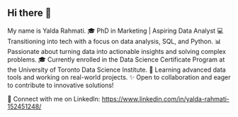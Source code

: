 ## Hi there 👋

My name is Yalda Rahmati.
🎓 PhD in Marketing | Aspiring Data Analyst
💻 Transitioning into tech with a focus on data analysis, SQL, and Python.
📊 Passionate about turning data into actionable insights and solving complex problems.
🎓 Currently enrolled in the Data Science Certificate Program at the University of Toronto Data Science Institute.
📍 Learning advanced data tools and working on real-world projects.
✨ Open to collaboration and eager to contribute to innovative solutions!

🔗 Connect with me on LinkedIn: https://www.linkedin.com/in/yalda-rahmati-152451248/

